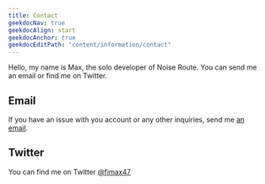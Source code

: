 ```yaml
---
title: Contact
geekdocNav: true
geekdocAlign: start
geekdocAnchor: true
geekdocEditPath: "content/information/contact"
---
```


Hello, my name is Max, the solo developer of Noise Route. You can send me an email or find me on Twitter.

## Email
If you have an issue with you account or any other inquiries, send me [an email](mailto:support@noiseroute.com).

## Twitter
You can find me on Twitter [@fjmax47](https://twitter.com/fjmax47)
